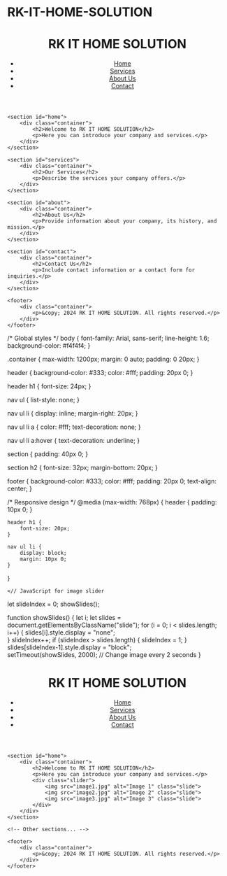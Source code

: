 # RK-IT-HOME-SOLUTION
<!DOCTYPE html>
<html lang="en">
<head>
    <meta charset="UTF-8">
    <meta name="viewport" content="width=device-width, initial-scale=1.0">
    <title>RK IT HOME SOLUTION</title>
    <link rel="/* Reset default browser styles */
* {
    margin: 0;
    padding: 0;
    box-sizing: border-box;
}

/* Global styles */
body {
    font-family: Arial, sans-serif;
    line-height: 1.6;
    background-color: #f4f4f4;
}

.container {
    max-width: 1200px;
    margin: 0 auto;
    padding: 0 20px;
}

header {
    background-color: #333;
    color: #fff;
    padding: 20px 0;
}

header h1 {
    font-size: 24px;
}

nav ul {
    list-style: none;
}

nav ul li {
    display: inline;
    margin-right: 20px;
}

nav ul li a {
    color: #fff;
    text-decoration: none;
}

nav ul li a:hover {
    text-decoration: underline;
}

section {
    padding: 40px 0;
}

section h2 {
    font-size: 32px;
    margin-bottom: 20px;
}

footer {
    background-color: #333;
    color: #fff;
    padding: 20px 0;
    text-align: center;
}

/* Responsive design */
@media (max-width: 768px) {
    header {
        padding: 10px 0;
    }

    header h1 {
        font-size: 20px;
    }

    nav ul li {
        display: block;
        margin: 10px 0;
    }
}
"> <!-- Link to your CSS file -->
</head>
<body>
    <header>
        <div class="container">
            <h1>RK IT HOME SOLUTION</h1>
            <nav>
                <ul>
                    <li><a href="#home">Home</a></li>
                    <li><a href="#services">Services</a></li>
                    <li><a href="#about">About Us</a></li>
                    <li><a href="#contact">Contact</a></li>
                </ul>
            </nav>
        </div>
    </header>

    <section id="home">
        <div class="container">
            <h2>Welcome to RK IT HOME SOLUTION</h2>
            <p>Here you can introduce your company and services.</p>
        </div>
    </section>

    <section id="services">
        <div class="container">
            <h2>Our Services</h2>
            <p>Describe the services your company offers.</p>
        </div>
    </section>

    <section id="about">
        <div class="container">
            <h2>About Us</h2>
            <p>Provide information about your company, its history, and mission.</p>
        </div>
    </section>

    <section id="contact">
        <div class="container">
            <h2>Contact Us</h2>
            <p>Include contact information or a contact form for inquiries.</p>
        </div>
    </section>

    <footer>
        <div class="container">
            <p>&copy; 2024 RK IT HOME SOLUTION. All rights reserved.</p>
        </div>
    </footer>
</body>
</html>
<!DOCTYPE html>
<html lang="en">
<head>
    <meta charset="UTF-8">
    <meta name="viewport" content="width=device-width, initial-scale=1.0">
    <title>RK IT HOME SOLUTION</title>
    </* Reset default browser styles */
* {
    margin: 0;
    padding: 0;
    box-sizing: border-box;
}

/* Global styles */
body {
    font-family: Arial, sans-serif;
    line-height: 1.6;
    background-color: #f4f4f4;
}

.container {
    max-width: 1200px;
    margin: 0 auto;
    padding: 0 20px;
}

header {
    background-color: #333;
    color: #fff;
    padding: 20px 0;
}

header h1 {
    font-size: 24px;
}

nav ul {
    list-style: none;
}

nav ul li {
    display: inline;
    margin-right: 20px;
}

nav ul li a {
    color: #fff;
    text-decoration: none;
}

nav ul li a:hover {
    text-decoration: underline;
}

section {
    padding: 40px 0;
}

section h2 {
    font-size: 32px;
    margin-bottom: 20px;
}

footer {
    background-color: #333;
    color: #fff;
    padding: 20px 0;
    text-align: center;
}

/* Responsive design */
@media (max-width: 768px) {
    header {
        padding: 10px 0;
    }

    header h1 {
        font-size: 20px;
    }

    nav ul li {
        display: block;
        margin: 10px 0;
    }
}
> <!-- Link to your CSS file -->
    <// JavaScript for image slider
let slideIndex = 0;
showSlides();

function showSlides() {
    let i;
    let slides = document.getElementsByClassName("slide");
    for (i = 0; i < slides.length; i++) {
        slides[i].style.display = "none";  
    }
    slideIndex++;
    if (slideIndex > slides.length) {
        slideIndex = 1;
    }    
    slides[slideIndex-1].style.display = "block";  
    setTimeout(showSlides, 2000); // Change image every 2 seconds
}
> <!-- Link to your JavaScript file -->
</head>
<body>
    <header>
        <div class="container">
            <h1>RK IT HOME SOLUTION</h1>
            <nav>
                <ul>
                    <li><a href="#home">Home</a></li>
                    <li><a href="#services">Services</a></li>
                    <li><a href="#about">About Us</a></li>
                    <li><a href="#contact">Contact</a></li>
                </ul>
            </nav>
        </div>
    </header>

    <section id="home">
        <div class="container">
            <h2>Welcome to RK IT HOME SOLUTION</h2>
            <p>Here you can introduce your company and services.</p>
            <div class="slider">
                <img src="image1.jpg" alt="Image 1" class="slide">
                <img src="image2.jpg" alt="Image 2" class="slide">
                <img src="image3.jpg" alt="Image 3" class="slide">
            </div>
        </div>
    </section>

    <!-- Other sections... -->

    <footer>
        <div class="container">
            <p>&copy; 2024 RK IT HOME SOLUTION. All rights reserved.</p>
        </div>
    </footer>
</body>
</html>
